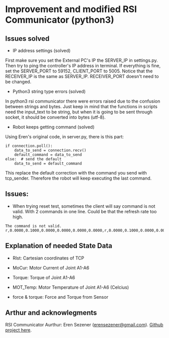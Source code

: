 # Improvement and modified RSI Communicator (python3)

## Issues solved

- IP address settings (solved)

First make sure you set the External PC's IP the SERVER_IP in settings.py. Then try to ping the controller's IP address in terminal. If everything is fine, set the SERVER_PORT to 59152, CLIENT_PORT to 5005. 
Notice that the RECEIVER_IP is the same as SERVER_IP. RECEIVER_PORT doesn't need to be changed.

- Python3 string type errors (solved)

In python3 rsi communicator there were errors raised due to the confusion between strings and bytes. Just keep in mind that the functions in scripts need the input_text to be string, but when it is going to be sent through socket, it should be converted into bytes (utf-8).

- Robot keeps getting command (solved)

Using Eren's original code, in server.py, there is this part:

```
if connection.poll():
    data_to_send = connection.recv()
    default_command = data_to_send
else:  # send the default
    data_to_send = default_command 
```
This replace the default correction with the command you send with tcp_sender. Therefore the robot will keep executing the last command. 

## Issues:

- When trying reset test, sometimes the client will say command is not valid. With 2 commands in one line. Could be that the refresh rate too high. 
```
The command is not valid.
r,0.0000,0.1000,0.0000,0.0000,0.0000,0.0000,r,0.0000,0.1000,0.0000,0.0000,0.0000,0.0000,

```

## Explanation of needed State Data

- RIst: Cartesian coordinates of TCP
- MoCur: Motor Current of Joint A1-A6
- Torque: Torque of Joint A1-A6
- MOT_Temp: Motor Temperature of Joint A1-A6 (Celcius)

- force & torque: Force and Torque from Sensor




## Arthur and acknowlegments

RSI Communicator Aurthur: Eren Sezener (erensezener@gmail.com). [Github project here](https://github.com/erensezener/kuka-rsi3-communicator).



